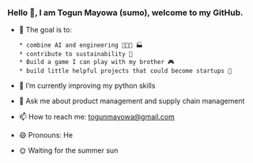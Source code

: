 ### Hello 👋, I am Togun Mayowa (sumo), welcome to my GitHub.

- 🔭 The goal is to:

      * combine AI and engineering 👨🏾‍💻 🏭
      * contribute to sustainability 💚
      * Build a game I can play with my brother 🎮
      * build little helpful projects that could become startups 🏢
- 🌱 I’m currently improving my python skills
- 💬 Ask me about product management and supply chain management 
- 📫 How to reach me: togunmayowa@gmail.com
- 😄 Pronouns: He
- 🌞 Waiting for the summer sun

<!--
**TMayowa/TMayowa** is a ✨ _special_ ✨ repository because its `README.md` (this file) appears on your GitHub profile.

Here are some ideas to get you started:

- 🔭 The goal is to:
      * combine AI and engineering 👨🏾‍💻 🏭
      * contribute to sustainability 💚
      * Build a game I can play with my brother 🎮
      * build little helpful projects that could become startups 🏢
- 🌱 I’m currently learning/working on python GUI
- 👯 I’m looking to collaborate on 
- 🤔 I’m looking for help with ...
- 💬 Ask me about supply chain management 
- 📫 How to reach me: [Gmail] (oluwamat@stud.ntnu.no)
- 😄 Pronouns: He
- ⚡ Fun fact: 
-->
